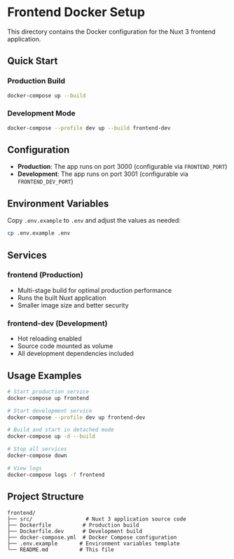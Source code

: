 # Frontend Docker Setup

This directory contains the Docker configuration for the Nuxt 3 frontend application.

## Quick Start

### Production Build
```bash
docker-compose up --build
```

### Development Mode
```bash
docker-compose --profile dev up --build frontend-dev
```

## Configuration

- **Production**: The app runs on port 3000 (configurable via `FRONTEND_PORT`)
- **Development**: The app runs on port 3001 (configurable via `FRONTEND_DEV_PORT`)

## Environment Variables

Copy `.env.example` to `.env` and adjust the values as needed:

```bash
cp .env.example .env
```

## Services

### frontend (Production)
- Multi-stage build for optimal production performance
- Runs the built Nuxt application
- Smaller image size and better security

### frontend-dev (Development)
- Hot reloading enabled
- Source code mounted as volume
- All development dependencies included

## Usage Examples

```bash
# Start production service
docker-compose up frontend

# Start development service
docker-compose --profile dev up frontend-dev

# Build and start in detached mode
docker-compose up -d --build

# Stop all services
docker-compose down

# View logs
docker-compose logs -f frontend
```

## Project Structure

```
frontend/
├── src/                 # Nuxt 3 application source code
├── Dockerfile          # Production build
├── Dockerfile.dev      # Development build
├── docker-compose.yml  # Docker Compose configuration
├── .env.example       # Environment variables template
└── README.md          # This file
```